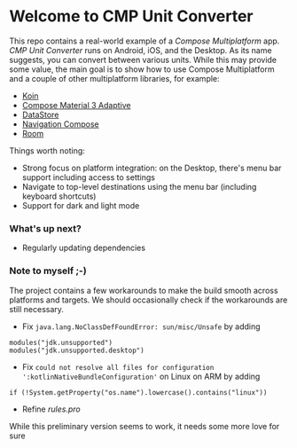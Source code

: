 # Welcome to CMP Unit Converter

This repo contains a real-world example of a *Compose Multiplatform* app. *CMP Unit Converter* runs on Android, iOS, and the Desktop. As its name suggests, you can convert between various units. While this may provide some value, the main goal is to show how to use Compose Multiplatform and a couple of other multiplatform libraries, for example:

- [Koin](https://insert-koin.io/)
- [Compose Material 3 Adaptive](https://developer.android.com/jetpack/androidx/releases/compose-material3-adaptive)
- [DataStore](https://developer.android.com/kotlin/multiplatform/datastore)
- [Navigation Compose](https://www.jetbrains.com/help/kotlin-multiplatform-dev/compose-navigation-routing.html)
- [Room](https://developer.android.com/kotlin/multiplatform/room)

Things worth noting:

- Strong focus on platform integration: on the Desktop, there's menu bar support including access to settings
- Navigate to top-level destinations using the menu bar (including keyboard shortcuts)
- Support for dark and light mode

### What's up next?

- Regularly updating dependencies

### Note to myself ;-)

The project contains a few workarounds to make the build smooth across platforms and targets. We should occasionally check if the workarounds are still necessary.

- Fix `java.lang.NoClassDefFoundError: sun/misc/Unsafe` by adding

```
modules("jdk.unsupported")
modules("jdk.unsupported.desktop")
```

- Fix `could not resolve all files for configuration ':kotlinNativeBundleConfiguration'` on Linux on ARM by adding

```
if (!System.getProperty("os.name").lowercase().contains("linux"))
```

- Refine *rules.pro*

While this preliminary version seems to work, it needs some more love for sure

